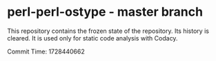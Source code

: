 # perl-perl-ostype - master branch

This repository contains the frozen state of the repository.
Its history is cleared. It is used only for static code
analysis with Codacy.

Commit Time: 1728440662